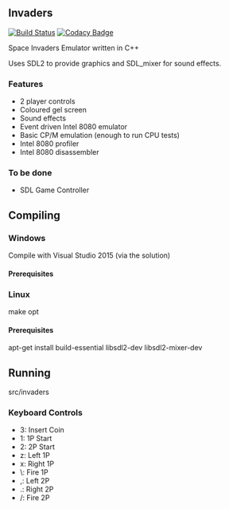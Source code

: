 ## Invaders

[![Build Status](https://travis-ci.org/MoleskiCoder/invaders.svg?branch=master)](https://travis-ci.org/MoleskiCoder/invaders)
[![Codacy Badge](https://api.codacy.com/project/badge/Grade/b40b739726bd410186f700546b40e604)](https://www.codacy.com/app/MoleskiCoder/invaders?utm_source=github.com&amp;utm_medium=referral&amp;utm_content=MoleskiCoder/invaders&amp;utm_campaign=Badge_Grade)

Space Invaders Emulator written in C++

Uses SDL2 to provide graphics and SDL_mixer for sound effects.

### Features

* 2 player controls
* Coloured gel screen
* Sound effects
* Event driven Intel 8080 emulator
* Basic CP/M emulation (enough to run CPU tests)
* Intel 8080 profiler
* Intel 8080 disassembler

### To be done

* SDL Game Controller

## Compiling

### Windows

Compile with Visual Studio 2015 (via the solution)

#### Prerequisites

### Linux

make opt

#### Prerequisites

apt-get install build-essential libsdl2-dev libsdl2-mixer-dev

## Running

src/invaders

### Keyboard Controls

* 3: Insert Coin
* 1: 1P Start
* 2: 2P Start
* z: Left 1P
* x: Right 1P
* \\: Fire 1P
* ,: Left 2P
* .: Right 2P
* /: Fire 2P
